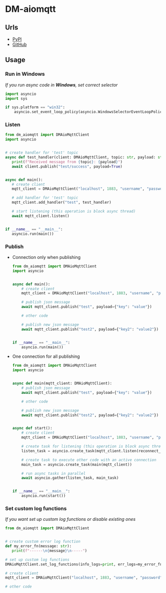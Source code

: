 # DM-aiomqtt

## Urls

* [PyPI](https://pypi.org/project/dm-aiomqtt)
* [GitHub](https://github.com/DIMKA4621/dm-aiomqtt)

## Usage

### Run in Windows

_If you run async code in **Windows**, set correct selector_

```python
import asyncio
import sys

if sys.platform == "win32":
    asyncio.set_event_loop_policy(asyncio.WindowsSelectorEventLoopPolicy())
```

### Listen

```python
from dm_aiomqtt import DMAioMqttClient
import asyncio


# create handler for 'test' topic
async def test_handler(client: DMAioMqttClient, topic: str, payload: str) -> None:
   print(f"Received message from {topic}: {payload}")
   await client.publish("test/success", payload=True)


async def main():
   # create client
   mqtt_client = DMAioMqttClient("localhost", 1883, "username", "password")

   # add handler for 'test' topic
   mqtt_client.add_handler("test", test_handler)

   # start listening (this operation is block async thread)
   await mqtt_client.listen()


if __name__ == "__main__":
   asyncio.run(main())
```

### Publish

* Connection only when publishing

   ```python
   from dm_aiomqtt import DMAioMqttClient
   import asyncio


   async def main():
       # create client
       mqtt_client = DMAioMqttClient("localhost", 1883, "username", "password")

       # publish json message
       await mqtt_client.publish("test", payload={"key": "value"})

       # other code

       # publish new json message
       await mqtt_client.publish("test2", payload={"key2": "value2"})


   if __name__ == "__main__":
       asyncio.run(main())
   ```

* One connection for all publishing

   ```python
   from dm_aiomqtt import DMAioMqttClient
   import asyncio


   async def main(mqtt_client: DMAioMqttClient):
       # publish json message
       await mqtt_client.publish("test", payload={"key": "value"})

       # other code

       # publish new json message
       await mqtt_client.publish("test2", payload={"key2": "value2"})


   async def start():
       # create client
       mqtt_client = DMAioMqttClient("localhost", 1883, "username", "password")

       # create task for listening (this operation is block async thread)
       listen_task = asyncio.create_task(mqtt_client.listen(reconnect_interval=5))

       # create task to execute other code with an active connection
       main_task = asyncio.create_task(main(mqtt_client))

       # run async tasks in parallel
       await asyncio.gather(listen_task, main_task)


   if __name__ == "__main__":
       asyncio.run(start())
   ```

### Set custom log functions

_If you want set up custom log functions or disable existing ones_

```python
from dm_aiomqtt import DMAioMqttClient


# create custom error log function
def my_error_fn(message: str):
   print(f"------\n{message}\n-----")

# set up custom log functions
DMAioMqttClient.set_log_functions(info_logs=print, err_logs=my_error_fn)

# create client
mqtt_client = DMAioMqttClient("localhost", 1883, "username", "password")

# other code
```
